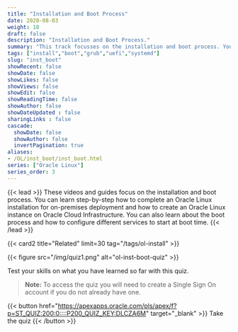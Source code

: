 ```yaml
---
title: "Installation and Boot Process"
date: 2020-08-03
weight: 10
draft: false
description: "Installation and Boot Process."
summary: "This track focusses on the installation and boot process. You can learn step-by-step how to complete an Oracle Linux installation for on-premises deployment and how to create an Oracle Linux instance on Oracle Cloud Infrastructure. You can also learn about the boot process and how to configure different services to start at boot time."
tags: ["install","boot","grub","uefi","systemd"]
slug: "inst_boot"
showRecent: false
showDate: false
showLikes: false
showViews: false
showEdit: false
showReadingTime: false
showAuthor: false
showDateUpdated : false
sharingLinks : false
cascade:
  showDate: false
  showAuthor: false
  invertPagination: true
aliases:
- /OL/inst_boot/inst_boot.html
series: ["Oracle Linux"]
series_order: 3
---
```


{{< lead >}}
These videos and guides focus on the installation and boot process. You can learn step-by-step how to complete an Oracle Linux installation for on-premises deployment and how to create an Oracle Linux instance on Oracle Cloud Infrastructure. You can also learn about the boot process and how to configure different services to start at boot time.
{{< /lead >}}

{{< card2 title="Related" limit=30 tag="/tags/ol-install" >}}

{{< figure src="/img/quiz1.png" alt="ol-inst-boot-quiz" >}}

Test your skills on what you have learned so far with this quiz.

> **Note:** To access the quiz you will need to create a Single Sign On account if you do not already have one.

{{< button href="https://apexapps.oracle.com/pls/apex/f?p=ST_QUIZ:200:0::::P200_QUIZ_KEY:DLCZA6M" target="_blank" >}}
Take the quiz
{{< /button >}}

